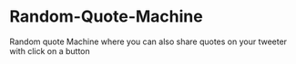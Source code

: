# Random-Quote-Machine
Random quote Machine where you can also share quotes on your tweeter with click on a button

